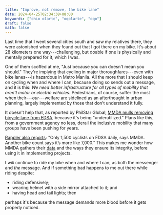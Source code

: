 ```yaml
---
title: "Improve, not remove, the bike lane"
date: 2024-04-25T02:34:38+08:00
keywords: ["ohio olarte", "oqolarte", "oqo"]
draft: false
math: false
---
```


Last time that I went several cities south and saw my relatives there, they
were astonished when they found out that I got there on my bike. It's
about 28 kilometers one way---challenging, but doable if one is
physically and mentally prepared for it, which I was.

One of them scoffed at me, "Just because you can doesn't mean you
should." They're implying that cycling in major thoroughfares---even
with bike lanes---is hazardous in Metro Manila. All the more that I
should keep on cycling when and where I can, because doing so sends out
a message, and it is this: *We need better infrastructure for all types
of mobility that aren't motor or electric vehicles*. Pedestrians, of
course, suffer the most when their---*our*---welfare are sidelined as an
afterthought in urban planning, largely implemented by those that don't
understand it fully.

It doesn't help that, as reported by PhilStar Global,
[MMDA mulls removing bicycle lane from EDSA](https://www.philstar.com/nation/2024/04/24/2350078/mmda-mulls-removing-bicycle-lane-edsa), because it's being "underutilized."
Plans like this, from a government agency no less, derail the inclusive
mobility that many groups have been pushing for years.

[Rappler also reports](https://www.rappler.com/nation/metro-manila/mmda-report-cyclists-edsa/):
"Only 1,500 cyclists on EDSA daily, says MMDA. Another bike count says it’s more like 7,000."
This makes me wonder how MMDA gathers their [data](/data-management) and
the ways they ensure its integrity, before using it in implementing
projects.

I *will* continue to ride my bike when and where I can, as both the
messenger and *the* message.
And if something bad happens to me out there while riding despite:

- riding defensively;
- wearing helmet with a side mirror attached to it; and
- having head and tail lights; then

perhaps it's because the message demands more blood before it gets
properly noticed.
